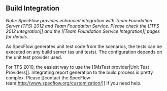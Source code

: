 ## Build Integration

_Note: SpecFlow provides enhanced integration with Team Foundation Server (TFS) 2012 and Team Foundation Service. Please check the [[TFS 2012 Integration]] and the [[Team Foundation Service Integration]] pages for details._

As SpecFlow generates unit test code from the scenarios, the tests can be executed on any build server (as unit tests). The configuration depends on the unit test provider used.

For TFS 2010, the easiest way to use the [[MsTest provider|Unit Test Providers]]. Integrating report generation to the build process is pretty complex. Please [[contact the SpecFlow team|http://www.specflow.org/customization/]] if you need help.
